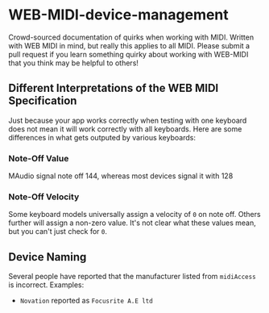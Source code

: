# WEB-MIDI-device-management
Crowd-sourced documentation of quirks when working with MIDI.
Written with WEB MIDI in mind, but really this applies to all MIDI.
Please submit a pull request if you learn something quirky about
working with WEB-MIDI that you think may be helpful to others!

## Different Interpretations of the WEB MIDI Specification
Just because your app works correctly when testing with one keyboard
does not mean it will work correctly with all keyboards.
Here are some differences in what gets outputed by various keyboards:

### Note-Off Value
MAudio signal note off 144, whereas most devices signal it with 128

### Note-Off Velocity
Some keyboard models universally assign a velocity of `0` on note off.
Others further will assign a non-zero value.
It's not clear what these values mean, but you can't just check for `0`.

## Device Naming
Several people have reported that the manufacturer listed from 
`midiAccess` is incorrect. Examples:

- `Novation` reported as `Focusrite A.E ltd`

